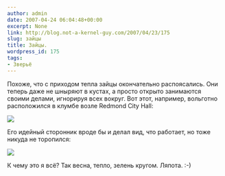 ```yaml
---
author: admin
date: 2007-04-24 06:04:48+00:00
excerpt: None
link: http://blog.not-a-kernel-guy.com/2007/04/23/175
slug: зайцы
title: Зайцы.
wordpress_id: 175
tags:
- Зверьё
---
```


Похоже, что с приходом тепла зайцы окончательно распоясались. Они теперь даже не шныряют в кустах, а просто открыто занимаются своими делами, игнорируя всех вокруг. Вот этот, например, вольготно расположился в клумбе возле Redmond City Hall:

[![](http://blog.not-a-kernel-guy.com/wp-content/uploads/2007/04/rabbit1.thumbnail.jpg)](http://blog.not-a-kernel-guy.com/wp-content/uploads/2007/04/rabbit1.jpg)

Его идейный сторонник вроде бы и делал вид, что работает, но тоже никуда не торопился:

[![](http://blog.not-a-kernel-guy.com/wp-content/uploads/2007/04/rabbit2.thumbnail.jpg)](http://blog.not-a-kernel-guy.com/wp-content/uploads/2007/04/rabbit2.jpg)

К чему это я всё? Так весна, тепло, зелень кругом. Ляпота. :-)
